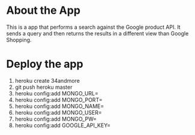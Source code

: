 # About the App
This is a app that performs a search against the Google product API.
It sends a query and then returns the results in a different view
than Google Shopping.

# Deploy the app
1. heroku create 34andmore
1. git push heroku master
1. heroku config:add MONGO_URL=
1. heroku config:add MONGO_PORT=
1. heroku config:add MONGO_NAME=
1. heroku config:add MONGO_USER=
1. heroku config:add MONGO_PW=
1. heroku config:add GOOGLE_API_KEY=